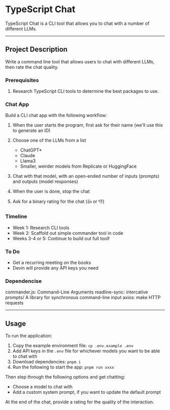 # TypeScript Chat

TypeScript Chat is a CLI tool that allows you to chat with a number of different LLMs.

---

## Project Description

Write a command line tool that allows users to chat with different LLMs, then rate the chat quality.

### Prerequisites

1. Research TypeScript CLI tools to determine the best packages to use.

### Chat App

Build a CLI chat app with the following workflow:

1. When the user starts the program, first ask for their name (we'll use this to generate an ID)
1. Choose one of the LLMs from a list
    - ChatGPT*
    - Claude
    - Llama3
    - Smaller, weirder models from Replicate or HuggingFace

    
1. Chat with that model, with an open-ended number of inputs (prompts) and outputs (model responses)
1. When the user is done, stop the chat
1. Ask for a binary rating for the chat (👍 or 👎)

### Timeline

- Week 1: Research CLI tools
- Week 2: Scaffold out simple commander tool in code
- Weeks 3-4 or 5: Continue to build out full toolf

### To Do

- Get a recurring meeting on the books
- Devin will provide any API keys you need

### Dependencise

commander.js: Command-Line Arguments
readline-sync: intercative prompts/ A library for synchronous command-line input
axios: make HTTP requests

---

## Usage

To run the application:

1. Copy the example environment file: `cp .env.example .env`
1. Add API keys in the `.env` file for whichever models you want to be able to chat with
1. Download dependencies: `pnpm i`
1. Run the following to start the app: `pnpm run xxxx`

Then step through the following options and get chatting:

- Choose a model to chat with
- Add a custom system prompt, if you want to update the default prompt

At the end of the chat, provide a rating for the quality of the interaction.
